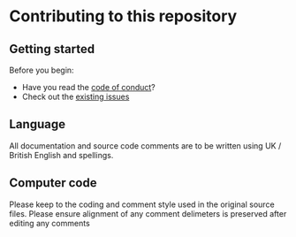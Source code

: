 # Contributing to this repository <!-- omit in toc -->

## Getting started <!-- omit in toc -->

Before you begin:
- Have you read the [code of conduct](CODE_OF_CONDUCT.md)?
- Check out the [existing issues](https://github.com/TadPath/PUMA/issues) 


## Language

All documentation and source code comments are to be written using UK / British English and spellings.

## Computer code

Please keep to the coding and comment style used in the original source files.
Please ensure alignment of any comment delimeters is preserved after editing any comments


